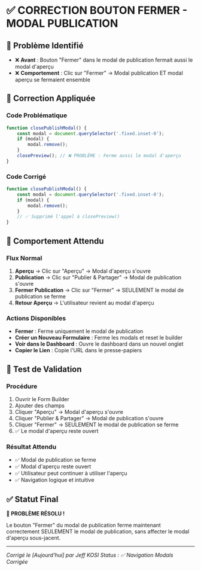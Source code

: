 # ✅ CORRECTION BOUTON FERMER - MODAL PUBLICATION

## 🐛 **Problème Identifié**
- ❌ **Avant** : Bouton "Fermer" dans le modal de publication fermait aussi le modal d'aperçu
- ❌ **Comportement** : Clic sur "Fermer" → Modal publication ET modal aperçu se fermaient ensemble

## 🔧 **Correction Appliquée**

### Code Problématique
```javascript
function closePublishModal() {
    const modal = document.querySelector('.fixed.inset-0');
    if (modal) {
        modal.remove();
    }
    closePreview(); // ❌ PROBLÈME : Ferme aussi le modal d'aperçu
}
```

### Code Corrigé
```javascript
function closePublishModal() {
    const modal = document.querySelector('.fixed.inset-0');
    if (modal) {
        modal.remove();
    }
    // ✅ Supprimé l'appel à closePreview()
}
```

## 🎯 **Comportement Attendu**

### Flux Normal
1. **Aperçu** → Clic sur "Aperçu" → Modal d'aperçu s'ouvre
2. **Publication** → Clic sur "Publier & Partager" → Modal de publication s'ouvre
3. **Fermer Publication** → Clic sur "Fermer" → SEULEMENT le modal de publication se ferme
4. **Retour Aperçu** → L'utilisateur revient au modal d'aperçu

### Actions Disponibles
- **Fermer** : Ferme uniquement le modal de publication
- **Créer un Nouveau Formulaire** : Ferme les modals et reset le builder
- **Voir dans le Dashboard** : Ouvre le dashboard dans un nouvel onglet
- **Copier le Lien** : Copie l'URL dans le presse-papiers

## 🧪 **Test de Validation**

### Procédure
1. Ouvrir le Form Builder
2. Ajouter des champs
3. Cliquer "Aperçu" → Modal d'aperçu s'ouvre
4. Cliquer "Publier & Partager" → Modal de publication s'ouvre
5. Cliquer "Fermer" → SEULEMENT le modal de publication se ferme
6. ✅ Le modal d'aperçu reste ouvert

### Résultat Attendu
- ✅ Modal de publication se ferme
- ✅ Modal d'aperçu reste ouvert
- ✅ Utilisateur peut continuer à utiliser l'aperçu
- ✅ Navigation logique et intuitive

## ✅ **Statut Final**
**🎉 PROBLÈME RÉSOLU !**

Le bouton "Fermer" du modal de publication ferme maintenant correctement SEULEMENT le modal de publication, sans affecter le modal d'aperçu sous-jacent.

---
*Corrigé le [Aujourd'hui] par Jeff KOSI*
*Status : ✅ Navigation Modals Corrigée*
